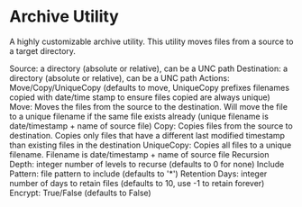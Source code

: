 # Archive Utility
A highly customizable archive utility.  This utility moves files from a source to a target directory.

Source: a directory (absolute or relative), can be a UNC path
Destination: a directory (absolute or relative), can be a UNC path
Actions: Move/Copy/UniqueCopy (defaults to move, UniqueCopy prefixes filenames copied with date/time stamp to ensure files copied are always unique)
Move: Moves the files from the source to the destination. Will move the file to a unique filename if the same file exists already (unique filename is date/timestamp + name of source file)
Copy: Copies files from the source to destination. Copies only files that have a different last modified timestamp than existing files in the destination
UniqueCopy: Copies all files to a unique filename. Filename is date/timestamp + name of source file
Recursion Depth: integer number of levels to recurse (defaults to 0 for none)
Include Pattern: file pattern to include (defaults to '*')
Retention Days: integer number of days to retain files (defaults to 10, use -1 to retain forever)
Encrypt: True/False (defaults to False)
